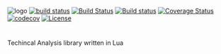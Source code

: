![logo](https://i.ibb.co/rmMfs7V/image-2020-11-19-23-58-36.png)
[![build status](https://github.com/azoyan/talua/workflows/CI/badge.svg)](https://github.com/azoyan/talua/actions?query=workflow%3ACI)
[![Build Status](https://travis-ci.org/azoyan/talua.svg?branch=main)](https://travis-ci.org/azoyan/talua)
[![Build status](https://ci.appveyor.com/api/projects/status/02o3vqncjddyw8d8?svg=true)](https://ci.appveyor.com/project/azoyan/talua)
[![Coverage Status](https://coveralls.io/repos/github/azoyan/talua/badge.svg?branch=main)](https://coveralls.io/github/azoyan/talua?branch=main)
[![codecov](https://codecov.io/gh/azoyan/talua/branch/main/graph/badge.svg?token=NP5G0OBNB3)](https://codecov.io/gh/azoyan/talua)
[![License](https://img.shields.io/badge/License-MIT-brightgreen.svg)](LICENSE)
# 
Techincal Analysis library written in Lua
